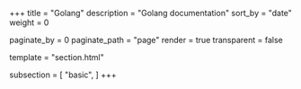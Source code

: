 +++
title = "Golang"
description = "Golang documentation"
sort_by = "date"
weight = 0

paginate_by = 0
paginate_path = "page"
render = true
transparent = false

template = "section.html"

subsection = [
    "basic",
]
+++
